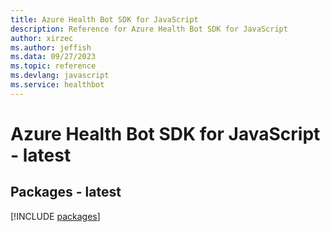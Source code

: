 ```yaml
---
title: Azure Health Bot SDK for JavaScript
description: Reference for Azure Health Bot SDK for JavaScript
author: xirzec
ms.author: jeffish
ms.data: 09/27/2023
ms.topic: reference
ms.devlang: javascript
ms.service: healthbot
---
```

# Azure Health Bot SDK for JavaScript - latest
## Packages - latest
[!INCLUDE [packages](health-bot-index.md)]